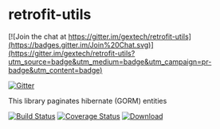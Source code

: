 retrofit-utils
===============

[![Join the chat at https://gitter.im/gextech/retrofit-utils](https://badges.gitter.im/Join%20Chat.svg)](https://gitter.im/gextech/retrofit-utils?utm_source=badge&utm_medium=badge&utm_campaign=pr-badge&utm_content=badge)

[![Gitter](https://badges.gitter.im/Join%20Chat.svg)](https://gitter.im/gextech/retrofit-utils?utm_source=badge&utm_medium=badge&utm_campaign=pr-badge&utm_content=badge)

This library paginates hibernate (GORM) entities

[![Build Status](https://travis-ci.org/gextech/retrofit-utils.svg?branch=master)](https://travis-ci.org/gextech/retrofit-utils)
[![Coverage Status](https://img.shields.io/coveralls/gextech/retrofit-utils.svg)](https://coveralls.io/r/gextech/retrofit-utils?branch=master)
[ ![Download](https://api.bintray.com/packages/gextech/oss/retrofit-utils/images/download.svg) ](https://bintray.com/gextech/oss/retrofit-utils/_latestVersion)

